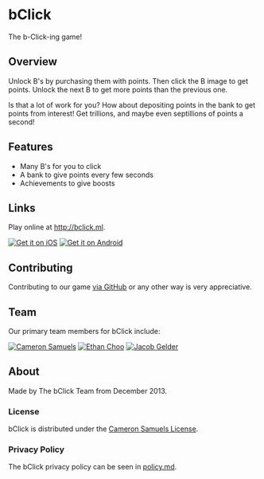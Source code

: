 # bClick
The b-Click-ing game!
## Overview
Unlock B's by purchasing them with points. Then click the B image to get points.
Unlock the next B to get more points than the previous one.

Is that a lot of work for you? How about depositing points in the bank to get points from interest!
Get trillions, and maybe even septillions of points a second!
## Features
- Many B's for you to click
- A bank to give points every few seconds
- Achievements to give boosts
## Links
Play online at <http://bclick.ml>.

[![Get it on iOS](http://svgur.com/i/2Gm.svg)](https://itunes.apple.com/us/app/bclick/id1222698762)
[![Get it on Android](http://svgur.com/i/2GC.svg)](https://play.google.com/store/apps/details?id=com.playbclick.bclick)
## Contributing
Contributing to our game [via GitHub](https://github.com/thebclickteam/bclick/issues) or any other way is very appreciative.
## Team
Our primary team members for bClick include:

[![Cameron Samuels](https://git.io/v7fr7)](http://cameronsamuels.com)
[![Ethan Choo](https://git.io/v7frC)](http://github.com/ethanchoo)
[![Jacob Gelder](https://git.io/v7Joh)](http://github.com/jacobgelder)
## About
Made by The bClick Team from December 2013.
### License
bClick is distributed under the [Cameron Samuels License](LICENSE).
### Privacy Policy
The bClick privacy policy can be seen in [policy.md](policy.md).
